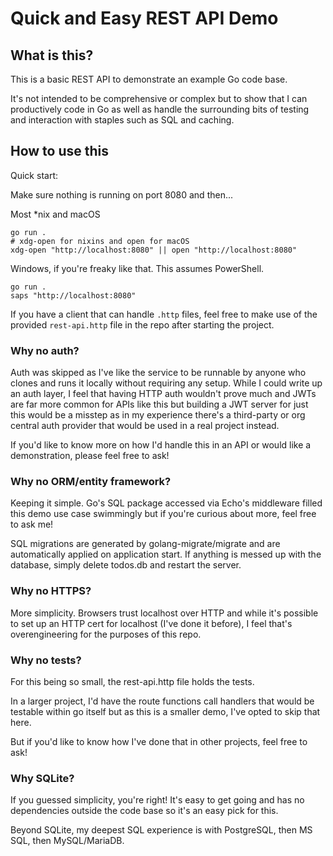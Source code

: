 # Quick and Easy REST API Demo

## What is this?

This is a basic REST API to demonstrate an example Go code base.

It's not intended to be comprehensive or complex but to show that I can productively code in Go as well as handle the surrounding bits of testing and interaction with staples such as SQL and caching.

## How to use this

Quick start:

Make sure nothing is running on port 8080 and then...

Most *nix and macOS

```shell
go run .
# xdg-open for nixins and open for macOS
xdg-open "http://localhost:8080" || open "http://localhost:8080"
```

Windows, if you're freaky like that. This assumes PowerShell.

```pwsh
go run .
saps "http://localhost:8080"
```

If you have a client that can handle `.http` files, feel free to make use of the provided `rest-api.http` file in the repo after starting the project.

### Why no auth?

Auth was skipped as I've like the service to be runnable by anyone who clones and runs it locally without requiring any setup. While I could write up an auth layer, I feel that having HTTP auth wouldn't prove much and JWTs are far more common for APIs like this but building a JWT server for just this would be a misstep as in my experience there's a third-party or org central auth provider that would be used in a real project instead.

If you'd like to know more on how I'd handle this in an API or would like a demonstration, please feel free to ask!

### Why no ORM/entity framework?

Keeping it simple. Go's SQL package accessed via Echo's middleware filled this demo use case swimmingly but if you're curious about more, feel free to ask me!

SQL migrations are generated by golang-migrate/migrate and are automatically applied on application start. If anything is messed up with the database, simply delete todos.db and restart the server.

### Why no HTTPS?

More simplicity. Browsers trust localhost over HTTP and while it's possible to set up an HTTP cert for localhost (I've done it before), I feel that's overengineering for the purposes of this repo.

### Why no tests?

For this being so small, the rest-api.http file holds the tests.

In a larger project, I'd have the route functions call handlers that would be testable within go itself but as this is a smaller demo, I've opted to skip that here.

But if you'd like to know how I've done that in other projects, feel free to ask!

### Why SQLite?

If you guessed simplicity, you're right! It's easy to get going and has no dependencies outside the code base so it's an easy pick for this.

Beyond SQLite, my deepest SQL experience is with PostgreSQL, then MS SQL, then MySQL/MariaDB.
